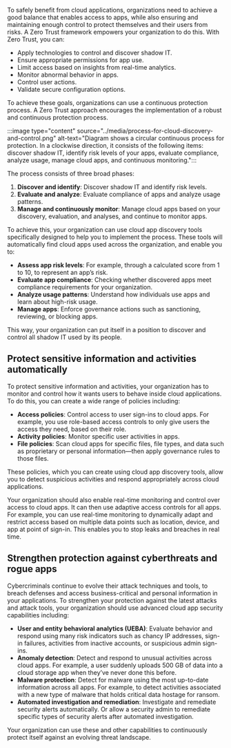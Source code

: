 To safely benefit from cloud applications, organizations need to achieve a good balance that enables access to apps, while also ensuring and maintaining enough control to protect themselves and their users from risks. A Zero Trust framework empowers your organization to do this. With Zero Trust, you can:

- Apply technologies to control and discover shadow IT.
- Ensure appropriate permissions for app use.
- Limit access based on insights from real-time analytics.
- Monitor abnormal behavior in apps.
- Control user actions.
- Validate secure configuration options.

To achieve these goals, organizations can use a continuous protection process. A Zero Trust approach encourages the implementation of a robust and continuous protection process.

:::image type="content" source="../media/process-for-cloud-discovery-and-control.png" alt-text="Diagram shows a circular continuous process for protection. In a clockwise direction, it consists of the following items: discover shadow IT, identify risk levels of your apps, evaluate compliance, analyze usage, manage cloud apps, and continuous monitoring.":::

The process consists of three broad phases:

1. **Discover and identify**: Discover shadow IT and identify risk levels.
1. **Evaluate and analyze**: Evaluate compliance of apps and analyze usage patterns.
1. **Manage and continuously monitor**: Manage cloud apps based on your discovery, evaluation, and analyses, and continue to monitor apps.

To achieve this, your organization can use cloud app discovery tools specifically designed to help you to implement the process. These tools will automatically find cloud apps used across the organization, and enable you to:  

- **Assess app risk levels**: For example, through a calculated score from 1 to 10, to represent an app’s risk.
- **Evaluate app compliance**: Checking whether discovered apps meet compliance requirements for your organization.
- **Analyze usage patterns**: Understand how individuals use apps and learn about high-risk usage.
- **Manage apps**: Enforce governance actions such as sanctioning, reviewing, or blocking apps.

This way, your organization can put itself in a position to discover and control all shadow IT used by its people.

## Protect sensitive information and activities automatically

To protect sensitive information and activities, your organization has to monitor and control how it wants users to behave inside cloud applications. To do this, you can create a wide range of policies including:

- **Access policies**: Control access to user sign-ins to cloud apps. For example, you use role-based access controls to only give users the access they need, based on their role.
- **Activity policies**: Monitor specific user activities in apps.
- **File policies**: Scan cloud apps for specific files, file types, and data such as proprietary or personal information—then apply governance rules to those files.

These policies, which you can create using cloud app discovery tools, allow you to detect suspicious activities and respond appropriately across cloud applications.

Your organization should also enable real-time monitoring and control over access to cloud apps. It can then use adaptive access controls for all apps. For example, you can use real-time monitoring to dynamically adapt and restrict access based on multiple data points such as location, device, and app at point of sign-in. This enables you to stop leaks and breaches in real time.

## Strengthen protection against cyberthreats and rogue apps

Cybercriminals continue to evolve their attack techniques and tools, to breach defenses and access business-critical and personal information in your applications. To strengthen your protection against the latest attacks and attack tools, your organization should use advanced cloud app security capabilities including:

- **User and entity behavioral analytics (UEBA)**: Evaluate behavior and respond using many risk indicators such as chancy IP addresses, sign-in failures, activities from inactive accounts, or suspicious admin sign-ins.
- **Anomaly detection**: Detect and respond to unusual activities across cloud apps. For example, a user suddenly uploads 500 GB of data into a cloud storage app when they’ve never done this before.
- **Malware protection**: Detect for malware using the most up-to-date information across all apps. For example, to detect activities associated with a new type of malware that holds critical data hostage for ransom.
- **Automated investigation and remediation**: Investigate and remediate security alerts automatically. Or allow a security admin to remediate specific types of security alerts after automated investigation.

Your organization can use these and other capabilities to continuously protect itself against an evolving threat landscape.
